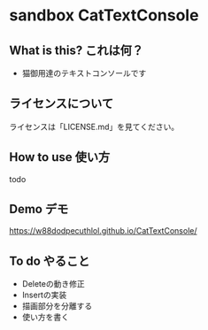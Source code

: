 # sandbox CatTextConsole

## What is this? これは何？

- 猫御用達のテキストコンソールです

## ライセンスについて

ライセンスは「LICENSE.md」を見てください。

## How to use 使い方

todo

## Demo デモ

https://w88dodpecuthlol.github.io/CatTextConsole/

## To do やること

- Deleteの動き修正
- Insertの実装
- 描画部分を分離する
- 使い方を書く
